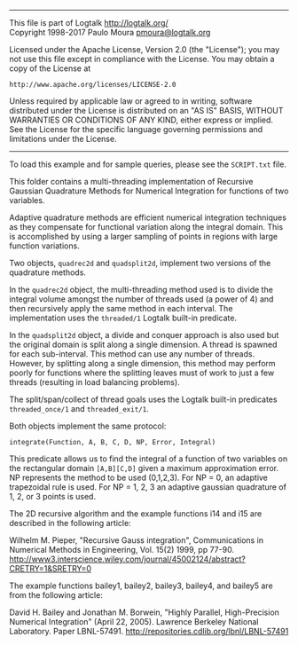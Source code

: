 ________________________________________________________________________

This file is part of Logtalk <http://logtalk.org/>  
Copyright 1998-2017 Paulo Moura <pmoura@logtalk.org>

Licensed under the Apache License, Version 2.0 (the "License");
you may not use this file except in compliance with the License.
You may obtain a copy of the License at

    http://www.apache.org/licenses/LICENSE-2.0

Unless required by applicable law or agreed to in writing, software
distributed under the License is distributed on an "AS IS" BASIS,
WITHOUT WARRANTIES OR CONDITIONS OF ANY KIND, either express or implied.
See the License for the specific language governing permissions and
limitations under the License.
________________________________________________________________________


To load this example and for sample queries, please see the `SCRIPT.txt` file.

This folder contains a multi-threading implementation of Recursive Gaussian 
Quadrature Methods for Numerical Integration for functions of two variables.

Adaptive quadrature methods are efficient numerical integration techniques
as they compensate for functional variation along the integral domain. This
is accomplished by using a larger sampling of points in regions with large 
function variations.

Two objects, `quadrec2d` and `quadsplit2d`, implement two versions of the 
quadrature methods.

In the `quadrec2d` object, the multi-threading method used is to divide 
the integral volume amongst the number of threads used (a power of 4) and 
then recursively apply the same method in each interval. The implementation 
uses the `threaded/1` Logtalk built-in predicate.

In the `quadsplit2d` object, a divide and conquer approach is also used but 
the original domain is split along a single dimension. A thread is spawned 
for each sub-interval. This method can use any number of threads. However, 
by splitting along a single dimension, this method may perform poorly for 
functions where the splitting leaves must of work to just a few threads 
(resulting in load balancing problems).

The split/span/collect of thread goals uses the Logtalk built-in predicates 
`threaded_once/1` and `threaded_exit/1`.

Both objects implement the same protocol:

    integrate(Function, A, B, C, D, NP, Error, Integral)

This predicate allows us to find the integral of a function of two variables 
on the rectangular domain `[A,B][C,D]` given a maximum approximation error.
NP represents the method to be used (0,1,2,3). For NP = 0, an adaptive 
trapezoidal rule is used. For NP = 1, 2, 3 an adaptive gaussian quadrature of
1, 2, or 3 points is used.


The 2D recursive algorithm and the example functions i14 and i15 are described
in the following article:

Wilhelm M. Pieper, "Recursive Gauss integration",
Communications in Numerical Methods in Engineering, Vol. 15(2) 1999, pp 77-90.
http://www3.interscience.wiley.com/journal/45002124/abstract?CRETRY=1&SRETRY=0

The example functions bailey1, bailey2, bailey3, bailey4, and bailey5 are from
the following article:

David H. Bailey and Jonathan M. Borwein, 
"Highly Parallel, High-Precision Numerical Integration" (April 22, 2005). 
Lawrence Berkeley National Laboratory. Paper LBNL-57491. 
http://repositories.cdlib.org/lbnl/LBNL-57491
